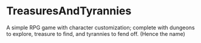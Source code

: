 # TreasuresAndTyrannies
A simple RPG game with character customization; complete with dungeons to explore, treasure to find, and tyrannies to fend off. (Hence the name)
